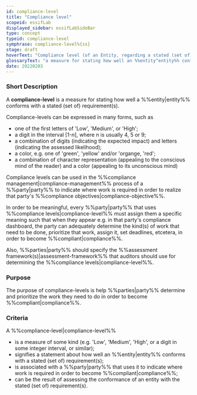 ```yaml
---
id: compliance-level
title: "Compliance level"
scopeid: essifLab
displayed_sidebar: essifLabSideBar
type: concept
typeid: compliance-level
symphrase: compliance-level%{ss}
stage: draft
hoverText: "Compliance level (of an Entity, regarding a stated (set of) requirement(s)): a measure for stating how well the Entity conforms with the stated (set of) requirement(s)."
glossaryText: "a measure for stating how well an %%entity^entity%% conforms with a stated (set of) requirement(s)."
date: 20220203
---
```


### Short Description
A **compliance-level** is a measure for stating how well a %%entity|entity%% conforms with a stated (set of) requirement(s).

Compliance-levels can be expressed in many forms, such as
- one of the first letters of 'Low', 'Medium', or 'High';
- a digit in the interval [1-_n_], where _n_ is usually 4, 5 or 9;
- a combination of digits (indicating the expected impact) and letters (indicating the assessed likelihood);
- a color, e.g. one of 'green', 'yellow' and/or 'organge, 'red';
- a combination of character representation (appealing to the conscious mind of the reader) and a color (appealing to its unconscious mind)

Compliance levels can be used in the %%compliance management|compliance-management%% process of a %%party|party%% to indicate where work is required in order to realize that party's %%compliance objectives|compliance-objective%%.

In order to be meaningful, every %%party|party%% that uses %%compliance levels|compliance-level%% must assign them a specific meaning such that when they appear e.g. in that party's compliance dashboard, the party can adequately determine the kind(s) of work that need to be done, prioritize that work, assign it, set deadlines, etcetera, in order to become %%compliant|compliance%%.

Also, %%parties|party%% should specify the %%assessment framework(s)|assessment-framework%% that auditors should use for determining the %%compliance levels|compliance-level%%.

### Purpose
The purpose of compliance-levels is help %%parties|party%% determine and prioritize the work they need to do in order to become %%compliant|compliance%%.

### Criteria
A %%compliance-level|compliance-level%%
- is a measure of some kind (e.g. 'Low', 'Medium', 'High', or a digit in some integer interval, or similar);
- signifies a statement about how well an %%entity|entity%% conforms with a stated (set of) requirement(s);
- is associated with a %%party|party%% that uses it to indicate where work is required in order to become %%compliant|compliance%%;
- can be the result of assessing the conformance of an entity with the stated (set of) requirement(s).
